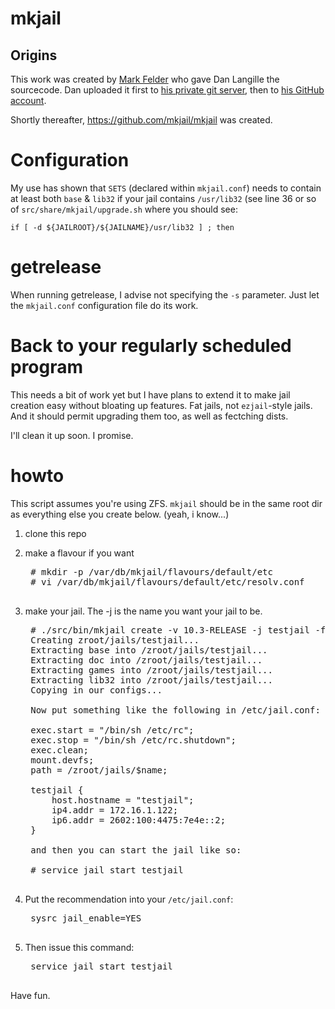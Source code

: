 # mkjail

## Origins

This work was created by [Mark Felder](https://github.com/feld) who gave
Dan Langille the sourcecode.  Dan uploaded it first to [his private git server](https://git.langille.org/dvl/mkjail),
then to [his GitHub account](https://github.com/dlangille/mkjail).

Shortly thereafter, https://github.com/mkjail/mkjail was created.

# Configuration

My use has shown that `SETS` (declared within `mkjail.conf`) needs to contain
at least both `base` & `lib32` if your jail contains `/usr/lib32` (see line
36 or so of `src/share/mkjail/upgrade.sh` where you should see:

```
if [ -d ${JAILROOT}/${JAILNAME}/usr/lib32 ] ; then
```

# getrelease

When running getrelease, I advise not specifying the `-s` parameter. Just
let the `mkjail.conf` configuration file do its work.

# Back to your regularly scheduled program


This needs a bit of work yet but I have plans to extend it to make jail
creation easy without bloating up features. Fat jails, not `ezjail`-style
jails. And it should permit upgrading them too, as well as fectching dists.

I'll clean it up soon. I promise.

# howto

This script assumes you're using ZFS. `mkjail` should be in the same
root dir as everything else you create below. (yeah, i know...)

1. clone this repo

2. make a flavour if you want

    <pre>
    # mkdir -p /var/db/mkjail/flavours/default/etc
    # vi /var/db/mkjail/flavours/default/etc/resolv.conf
    </pre>

3. make your jail. The -j is the name you want your jail to be.

    <pre>
    # ./src/bin/mkjail create -v 10.3-RELEASE -j testjail -f default
    Creating zroot/jails/testjail...
    Extracting base into /zroot/jails/testjail...
    Extracting doc into /zroot/jails/testjail...
    Extracting games into /zroot/jails/testjail...
    Extracting lib32 into /zroot/jails/testjail...
    Copying in our configs...
    
    Now put something like the following in /etc/jail.conf:
    
    exec.start = "/bin/sh /etc/rc";
    exec.stop = "/bin/sh /etc/rc.shutdown";
    exec.clean;
    mount.devfs;
    path = /zroot/jails/$name;
    
    testjail {
        host.hostname = "testjail";
        ip4.addr = 172.16.1.122;
        ip6.addr = 2602:100:4475:7e4e::2;
    }
    
    and then you can start the jail like so:
    
    # service jail start testjail
    </pre>

4. Put the recommendation into your `/etc/jail.conf`:

    <pre>
    sysrc jail_enable=YES
    </pre>

6. Then issue this command:

    <pre>
    service jail start testjail
    </pre>

Have fun.
